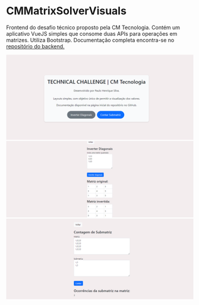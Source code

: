 # CMMatrixSolverVisuals
Frontend do desafio técnico proposto pela CM Tecnologia.
Contém um aplicativo VueJS simples que consome duas APIs para operações em matrizes.
Utiliza Bootstrap.
Documentação completa encontra-se no [repositório do backend.](https://github.com/theSilvaPaulo/CMMatrixSolver)

![Screenshot](cm-matrix-solver-visuals/src/assets/1.png)
![Screenshot](cm-matrix-solver-visuals/src/assets/2.png)
![Screenshot](cm-matrix-solver-visuals/src/assets/3.png)